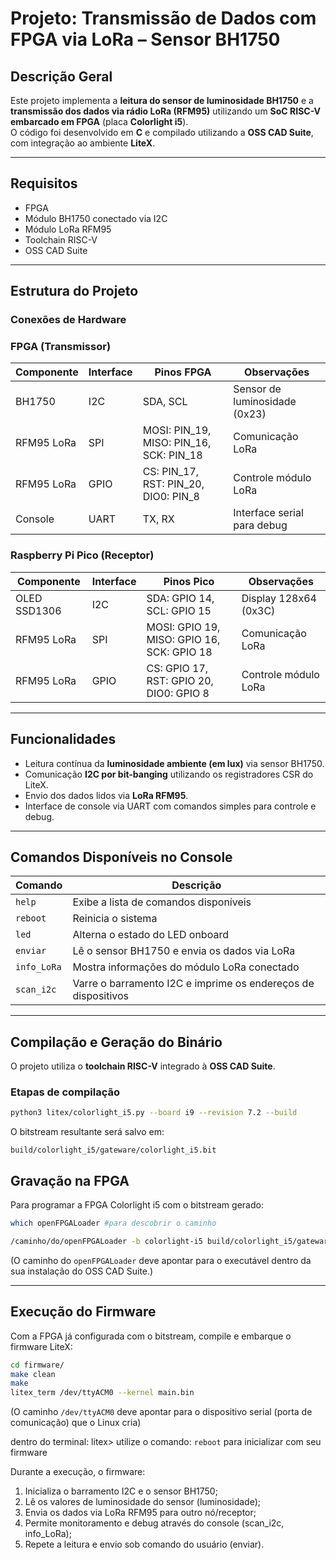 # Projeto: Transmissão de Dados com FPGA via LoRa – Sensor BH1750

## Descrição Geral

Este projeto implementa a **leitura do sensor de luminosidade BH1750** e a **transmissão dos dados via rádio LoRa (RFM95)** utilizando um **SoC RISC-V embarcado em FPGA** (placa **Colorlight i5**).  
O código foi desenvolvido em **C** e compilado utilizando a **OSS CAD Suite**, com integração ao ambiente **LiteX**.

---

## Requisitos

- FPGA 
- Módulo BH1750 conectado via I2C
- Módulo LoRa RFM95
- Toolchain RISC-V 
- OSS CAD Suite

---

## Estrutura do Projeto

### Conexões de Hardware

### FPGA (Transmissor)

| **Componente** | **Interface** | **Pinos FPGA**       | **Observações**                  |
|----------------|---------------|---------------------|----------------------------------|
| BH1750         | I2C           | SDA, SCL            | Sensor de luminosidade (0x23)    |
| RFM95 LoRa     | SPI           | MOSI: PIN_19, MISO: PIN_16, SCK: PIN_18 | Comunicação LoRa                |
| RFM95 LoRa     | GPIO          | CS: PIN_17, RST: PIN_20, DIO0: PIN_8 | Controle módulo LoRa            |
| Console        | UART          | TX, RX              | Interface serial para debug      |

### Raspberry Pi Pico (Receptor)

| **Componente** | **Interface** | **Pinos Pico**       | **Observações**                  |
|----------------|---------------|---------------------|----------------------------------|
| OLED SSD1306   | I2C           | SDA: GPIO 14, SCL: GPIO 15 | Display 128x64 (0x3C)          |
| RFM95 LoRa     | SPI           | MOSI: GPIO 19, MISO: GPIO 16, SCK: GPIO 18 | Comunicação LoRa                |
| RFM95 LoRa     | GPIO          | CS: GPIO 17, RST: GPIO 20, DIO0: GPIO 8 | Controle módulo LoRa            |

---

## Funcionalidades

- Leitura contínua da **luminosidade ambiente (em lux)** via sensor BH1750.  
- Comunicação **I2C por bit-banging** utilizando os registradores CSR do LiteX.  
- Envio dos dados lidos via **LoRa RFM95**.  
- Interface de console via UART com comandos simples para controle e debug.

---

##  Comandos Disponíveis no Console

| Comando        | Descrição                                  |
|----------------|---------------------------------------------|
| `help`         | Exibe a lista de comandos disponíveis       |
| `reboot`       | Reinicia o sistema                          |
| `led`          | Alterna o estado do LED onboard             |
| `enviar`       | Lê o sensor BH1750 e envia os dados via LoRa |
| `info_LoRa`    | Mostra informações do módulo LoRa conectado |
| `scan_i2c`    | Varre o barramento I2C e imprime os endereços de dispositivos |

---

## Compilação e Geração do Binário

O projeto utiliza o **toolchain RISC-V** integrado à **OSS CAD Suite**.

### Etapas de compilação

```bash
python3 litex/colorlight_i5.py --board i9 --revision 7.2 --build 
```

O bitstream resultante será salvo em:

```
build/colorlight_i5/gateware/colorlight_i5.bit
```

## Gravação na FPGA

Para programar a FPGA Colorlight i5 com o bitstream gerado:

```bash
which openFPGALoader #para descobrir o caminho
```

```bash
/caminho/do/openFPGALoader -b colorlight-i5 build/colorlight_i5/gateware/colorlight_i5.bit
```

(O caminho do `openFPGALoader` deve apontar para o executável dentro da sua instalação do OSS CAD Suite.)

---

## Execução do Firmware

Com a FPGA já configurada com o bitstream, compile e embarque o firmware LiteX:

```bash
cd firmware/
make clean
make
litex_term /dev/ttyACM0 --kernel main.bin
```
(O caminho  `/dev/ttyACM0` deve apontar para o dispositivo serial (porta de comunicação) que o Linux cria)

dentro do terminal: litex> utilize o comando: `reboot` para inicializar com seu firmware

Durante a execução, o firmware:
1. Inicializa o barramento I2C e o sensor BH1750;
2. Lê os valores de luminosidade do sensor (luminosidade);
3. Envia os dados via LoRa RFM95 para outro nó/receptor;
4. Permite monitoramento e debug através do console (scan_i2c, info_LoRa);
5. Repete a leitura e envio sob comando do usuário (enviar).
